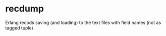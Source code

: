 # recdump
Erlang recods saving (and loading) to the text files with field names (not as tagged tuple)
